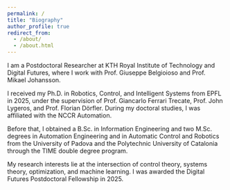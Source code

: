 ```yaml
---
permalink: /
title: "Biography"
author_profile: true
redirect_from: 
  - /about/
  - /about.html
---
```


I am a Postdoctoral Researcher at KTH Royal Institute of Technology and Digital Futures, where I work with Prof. Giuseppe Belgioioso and Prof. Mikael Johansson.

I received my Ph.D. in Robotics, Control, and Intelligent Systems from EPFL in 2025, under the supervision of Prof. Giancarlo Ferrari Trecate, Prof. John Lygeros, and Prof. Florian Dörfler. During my doctoral studies, I was affiliated with the NCCR Automation.

Before that, I obtained a B.Sc. in Information Engineering and two M.Sc. degrees in Automation Engineering and in Automatic Control and Robotics from the University of Padova and the Polytechnic University of Catalonia through the TIME double degree program.

My research interests lie at the intersection of control theory, systems theory, optimization, and machine learning. I was awarded the Digital Futures Postdoctoral Fellowship in 2025.

